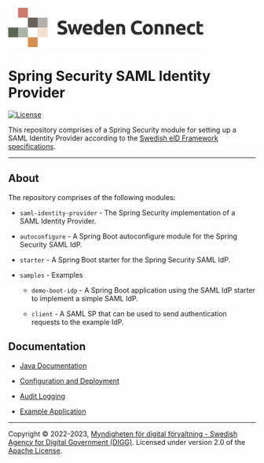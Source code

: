 ![Logo](docs/images/sweden-connect.png)


# Spring Security SAML Identity Provider

[![License](https://img.shields.io/badge/License-Apache%202.0-blue.svg)](https://opensource.org/licenses/Apache-2.0)

This repository comprises of a Spring Security module for setting up a SAML Identity Provider 
according to the [Swedish eID Framework specifications](https://docs.swedenconnect.se/technical-framework).

-----

## About

The repository comprises of the following modules:

- `saml-identity-provider` - The Spring Security implementation of a SAML Identity Provider.

- `autoconfigure` - A Spring Boot autoconfigure module for the Spring Security SAML IdP.

- `starter` - A Spring Boot starter for the Spring Security SAML IdP.

- `samples` - Examples

    - `demo-boot-idp` - A Spring Boot application using the SAML IdP starter to implement a simple
    SAML IdP.

    - `client` - A SAML SP that can be used to send authentication requests to the example IdP.

## Documentation

- [Java Documentation](https://docs.swedenconnect.se/saml-identity-provider/apidoc/)

- [Configuration and Deployment](docs/configuration.md)

- [Audit Logging](docs/audit.md)

- [Example Application](docs/example.md)


-----

Copyright &copy; 2022-2023, [Myndigheten för digital förvaltning - Swedish Agency for Digital Government (DIGG)](http://www.digg.se). Licensed under version 2.0 of the [Apache License](http://www.apache.org/licenses/LICENSE-2.0).